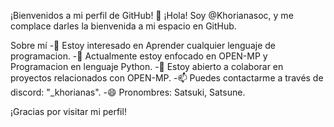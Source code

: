 ¡Bienvenidos a mi perfil de GitHub! 👋
¡Hola! Soy @Khorianasoc, y me complace darles la bienvenida a mi espacio en GitHub.

Sobre mí
-👀 Estoy interesado en Aprender cualquier lenguaje de programacion.
-🌱 Actualmente estoy enfocado en OPEN-MP y Programacion en lenguaje Python.
-💼 Estoy abierto a colaborar en proyectos relacionados con OPEN-MP.
-📫 Puedes contactarme a través de discord: "_khorianas".
-😄 Pronombres: Satsuki, Satsune.

¡Gracias por visitar mi perfil!


